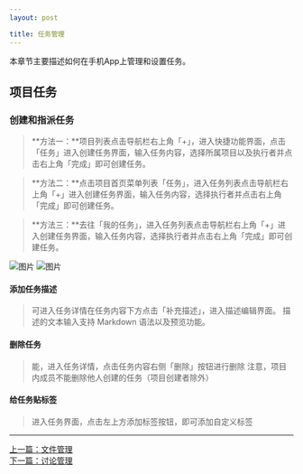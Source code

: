 ```yaml
---
layout: post

title: 任务管理
---
```


本章节主要描述如何在手机App上管理和设置任务。

## 项目任务 

### 创建和指派任务

>**方法一：**项目列表点击导航栏右上角「+」，进入快捷功能界面，点击「任务」进入创建任务界面，输入任务内容，选择所属项目以及执行者并点击右上角「完成」即可创建任务。

>**方法二：**点击项目首页菜单列表「任务」，进入任务列表点击导航栏右上角「+」进入创建任务界面，输入任务内容，选择执行者并点击右上角「完成」即可创建任务。

>**方法三：**去往「我的任务」，进入任务列表点击导航栏右上角「+」进入创建任务界面，输入任务内容，选择执行者并点击右上角「完成」即可创建任务。

 ![图片](https://dn-coding-net-production-pp.qbox.me/cea5247f-6cb2-4702-b563-9bdb4e70c384.png) 
 ![图片](https://dn-coding-net-production-pp.qbox.me/cd3ef1b3-acb2-4f4e-9772-0738fed99f92.png) 


#### 添加任务描述


>可进入任务详情在任务内容下方点击「补充描述」，进入描述编辑界面。
>描述的文本输入支持 Markdown 语法以及预览功能。

#### 删除任务

>能，进入任务详情，点击任务内容右侧「删除」按钮进行删除
>注意，项目内成员不能删除他人创建的任务（项目创建者除外）

#### 给任务贴标签

> 进入任务界面，点击左上方添加标签按钮，即可添加自定义标签

---



  <div class="footer-nav">
  <div class="left-nav"><i class="fa fa-angle-left"></i><a href="/help/doc/mobile/files.html">上一篇：文件管理</a></div>
  <div class="right-nav"><a href="/help/doc/mobile/discuss.html">下一篇：讨论管理</a><i class="fa fa-angle-right"></i></div>
  </div>

